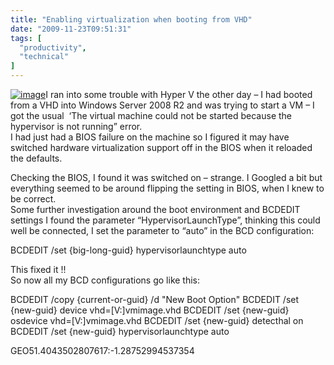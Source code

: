 ```yaml
---
title: "Enabling virtualization when booting from VHD"
date: "2009-11-23T09:51:31"
tags: [
  "productivity",
  "technical"
]
---
```

[![image](image_thumb.png "image")](https://kapie.com/content/binary/WindowsLiveWriter/EnablingvirtualizationwhenbootingfromVHD_86B5/image_2.png)I ran into some trouble with Hyper V the other day – I had booted from a VHD into Windows Server 2008 R2 and was trying to start a VM – I got the usual  ‘The virtual machine could not be started because the hypervisor is not running” error.  
I had just had a BIOS failure on the machine so I figured it may have switched hardware virtualization support off in the BIOS when it reloaded the defaults.

Checking the BIOS, I found it was switched on – strange. I Googled a bit but everything seemed to be around flipping the setting in BIOS, when I knew to be correct.  
Some further investigation around the boot environment and BCDEDIT settings I found the parameter “HypervisorLaunchType”, thinking this could well be connected, I set the parameter to “auto” in the BCD configuration:

BCDEDIT /set {big-long-guid} hypervisorlaunchtype auto 

This fixed it !!  
So now all my BCD configurations go like this:

BCDEDIT /copy {current-or-guid} /d "New Boot Option"
BCDEDIT /set {new-guid} device vhd=\[V:\]vmimage.vhd
BCDEDIT /set {new-guid} osdevice vhd=\[V:\]vmimage.vhd
BCDEDIT /set {new-guid} detecthal on
BCDEDIT /set {new-guid} hypervisorlaunchtype auto

GEO51.4043502807617:\-1.28752994537354